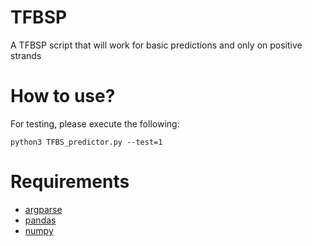 # TFBSP
A TFBSP script that will work for basic predictions and only on positive strands

# How to use?

For testing, please execute the following:

```python3 TFBS_predictor.py --test=1```

# Requirements

* [argparse](https://pypi.org/project/argparse/)
* [pandas](https://pypi.org/project/pandas/)
* [numpy](https://pypi.org/project/numpy/)

